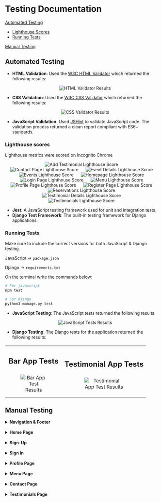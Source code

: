 # Testing Documentation

[Automated Testing](#automated-testing)

- [Lighthouse Scores](#lighthouse-scores)
- [Running Tests](#running-tests)

[Manual Testing](#manual-testing)

## Automated Testing

- **HTML Validation**: Used the [W3C HTML Validator](https://validator.w3.org/) which returned the following results:
  <div style="text-align: center; margin: 10px 0;">
      <img src="images_documentation/lighthouse_scores/html_validator.png" alt="HTML Validator Results" style="max-width: 50%; height: auto;">
  </div>

- **CSS Validation**: Used the [W3C CSS Validator](https://jigsaw.w3.org/css-validator/) which returned the following results:
  <div style="text-align: center; margin: 10px 0;">
      <img src="images_documentation/lighthouse_scores/css_validator.png" alt="CSS Validator Results" style="max-width: 50%; height: auto;">
  </div>

- **JavaScript Validation**: Used [JSHint](https://jshint.com/) to validate JavaScript code. The validation process returned a clean report compliant with ES6+ standards.

### Lighthouse scores

Lighthouse metrics were scored on Incognito Chrome

<div style="text-align: center;">
    <img src="images_documentation/lighthouse_scores/add_testimonial_lighthouse.png" alt="Add Testimonial Lighthouse Score" style="max-width: 85%; height: auto; margin: 0 10px;">
    <img src="images_documentation/lighthouse_scores/contact_lighthouse.png" alt="Contact Page Lighthouse Score" style="max-width: 85%; height: auto; margin: 0 10px;">
    <img src="images_documentation/lighthouse_scores/event_details_lighthouse.png" alt="Event Details Lighthouse Score" style="max-width: 85%; height: auto; margin: 0 10px;">
    <img src="images_documentation/lighthouse_scores/events_lighthouse.png" alt="Events Lighthouse Score" style="max-width: 85%; height: auto; margin: 0 10px;">
    <img src="images_documentation/lighthouse_scores/index_lighthouse.png" alt="Homepage Lighthouse Score" style="max-width: 85%; height: auto; margin: 0 10px;">
    <img src="images_documentation/lighthouse_scores/login_lighthouse.png" alt="Login Page Lighthouse Score" style="max-width: 85%; height: auto; margin: 0 10px;">
    <img src="images_documentation/lighthouse_scores/menu_lighthouse.png" alt="Menu Lighthouse Score" style="max-width: 85%; height: auto; margin: 0 10px;">
    <img src="images_documentation/lighthouse_scores/profile_lighthouse.png" alt="Profile Page Lighthouse Score" style="max-width: 85%; height: auto; margin: 0 10px;">
    <img src="images_documentation/lighthouse_scores/register_lighthouse.png" alt="Register Page Lighthouse Score" style="max-width: 85%; height: auto; margin: 0 10px;">
    <img src="images_documentation/lighthouse_scores/reservations_lighthouse.png" alt="Reservations Lighthouse Score" style="max-width: 85%; height: auto; margin: 0 10px;">
    <img src="images_documentation/lighthouse_scores/testimonial_details_lighthouse.png" alt="Testimonial Details Lighthouse Score" style="max-width: 85%; height: auto; margin: 0 10px;">
    <img src="images_documentation/lighthouse_scores/testimonials_lighthouse.png" alt="Testimonials Lighthouse Score" style="max-width: 85%; height: auto; margin: 0 10px;">
</div>

- **Jest**: A JavaScript testing framework used for unit and integration tests.
- **Django Test Framework**: The built-in testing framework for Django applications.

### Running Tests

Make sure to include the correct versions for both JavaScript & Django testing.

JavaScript -> `package.json`

Django -> `requirements.txt`

On the terminal write the commands below:

```bash
# For javascript
npm test

# For Django
python3 manage.py test
```

- **JavaScript Testing**: The JavaScript tests returned the following results:
  <div style="text-align: center; margin: 10px 0;">
      <img src="images_documentation/lighthouse_scores/js_tests.png" alt="JavaScript Tests Results" style="max-width: 50%; height: auto; margin: 0 10px;">
  </div>

- **Django Testing**: The Django tests for the application returned the following results:

<table style="width: 100%; margin: 20px 0; border-collapse: collapse; text-align: center;">
    <tr>
        <td>
            <h2>Bar App Tests</h2>
            <img src="images_documentation/lighthouse_scores/bar_app_tests.png" 
                 alt="Bar App Test Results" 
                 style="max-width: 50%; height: auto; margin: 10px 0;">
        </td>
        <td>
            <h2>Testimonial App Tests</h2>
            <img src="images_documentation/lighthouse_scores/testimonial_app_tests.png" 
                 alt="Testimonial App Test Results" 
                 style="max-width: 50%; height: auto; margin: 10px 0;">
        </td>
    </tr>
</table>

## Manual Testing

<details>
    <summary><strong>Navigation & Footer</strong></summary>
    <table>
        <thead>
            <tr>
                <th>Test Name</th>
                <th>Steps</th>
                <th>Expected Result</th>
                <th>Actual Result</th>
                <th>Pass/Fail</th>
            </tr>
        </thead>
        <tbody>
            <tr>
                <td>Home Navigation</td>
                <td>
                    1. Click on the <em>Rum Away Bar</em> text.<br>
                    2. Click on the <em>Home</em> link.
                </td>
                <td>User is redirected to the homepage (index.html).</td>
                <td>[Same as Expected]</td>
                <td>&#10003;</td>
            </tr>
            <tr>
                <td>Profile Navigation</td>
                <td>
                    1. Click on the <em>Profile</em> link.
                </td>
                <td>User is redirected to the profile page (profile.html).</td>
                <td>[Same as Expected]</td>
                <td>&#10003;</td>
            </tr>
            <tr>
                <td>Register Navigation</td>
                <td>
                    1. Click on the <em>Register</em> link.
                </td>
                <td>User is redirected to the register page (signup.html).</td>
                <td>[Same as Expected]</td>
                <td>&#10003;</td>
            </tr>
            <tr>
                <td>Login Navigation</td>
                <td>
                    1. Click on the <em>Login</em> link.
                </td>
                <td>User is redirected to the login page (login.html).</td>
                <td>[Same as Expected]</td>
                <td>&#10003;</td>
            </tr>
            <tr>
                <td>Logout Navigation</td>
                <td>
                    1. Click on the <em>Logout</em> link.
                </td>
                <td>User is redirected to the logout page (logout.html).</td>
                <td>[Same as Expected]</td>
                <td>&#10003;</td>
            </tr>
            <tr>
                <td>Footer Links</td>
                <td>
                    1. Click on the <em>My LinkedIn</em> link.<br>
                    2. Click on the <em>My GitHub</em> link.
                </td>
                <td>User is redirected to LinkedIn and GitHub pages in new tabs.</td>
                <td>[Same as Expected]</td>
                <td>&#10003;</td>
            </tr>
        </tbody>
    </table>
        <div style="text-align: center;">
        <div style="display: inline-block; margin: 10px;">
            <img src="images_documentation/gifs/navbar_loggedin.png" alt="Navbar while logged in" style="max-width: 55%; height: 65px;">
            <img src="images_documentation/gifs/navbar_loggedout.png" alt="Navbar while logged out" style="max-width: 55%; height: 65px;">
        </div>
    </div>
    <div style="text-align: center;">
        <img src="images_documentation/gifs/footer.png" alt="Footer with a text and two icons" style="max-width: 55%; height: auto; margin: 10px;">
    </div>
</details>

<br>

<details>
  <summary><strong>Home Page</strong></summary>
  <table>
    <thead>
      <tr>
        <th>Test Name</th>
        <th>Steps</th>
        <th>Expected Result</th>
        <th>Actual Result</th>
        <th>Pass/Fail</th>
      </tr>
    </thead>
    <tbody>
      <tr>
        <td>Featured Cocktail Carousel</td>
        <td>
          1. Navigate to the home page.<br>
          2. Click on the <em>Discover more</em> button on the "Featured Cocktail" slide.
        </td>
        <td>User is redirected to the menu page.</td>
        <td>[Same as Expected]</td>
        <td>&#10003;</td>
      </tr>
      <tr>
        <td>Weekend Special Carousel</td>
        <td>
          1. Navigate to the home page.<br>
          2. Click on the <em>See specials</em> button on the "Weekend Special" slide.
        </td>
        <td>User is redirected to the events page.</td>
        <td>[Same as Expected]</td>
        <td>&#10003;</td>
      </tr>
      <tr>
        <td>Happy Hour Carousel</td>
        <td>
          1. Navigate to the home page.<br>
          2. Click on the <em>Join us</em> button on the "Happy Hour" slide.
        </td>
        <td>User is redirected to the happy hour details page.</td>
        <td>[Same as Expected]</td>
        <td>&#10003;</td>
      </tr>
      <tr>
        <td>Welcome Title Visibility</td>
        <td>
          1. Navigate to the home page.
        </td>
        <td><strong><em>Welcome to the Rum Away Bar</em></strong> is visible.</td>
        <td>[Same as Expected]</td>
        <td>&#10003;</td>
      </tr>
      <tr>
        <td>View Our Menu Button</td>
        <td>
          1. Navigate to the home page.<br>
          2. Click on the <em>view our menu</em> button.
        </td>
        <td>User is redirected to the menu page.</td>
        <td>[Same as Expected]</td>
        <td>&#10003;</td>
      </tr>
      <tr>
        <td>Contact Us Button</td>
        <td>
          1. Navigate to the home page.<br>
          2. Click on the <em>contact us</em> button.
        </td>
        <td>User is redirected to the contact page.</td>
        <td>[Same as Expected]</td>
        <td>&#10003;</td>
      </tr>
      <tr>
        <td>Read Testimonials Button</td>
        <td>
          1. Navigate to the home page.<br>
          2. Click on the <em>Read testimonials</em> button.
        </td>
        <td>User is redirected to the testimonial page.</td>
        <td>[Same as Expected]</td>
        <td>&#10003;</td>
      </tr>
      <tr>
        <td>Upcoming Events Visibility</td>
        <td>
          1. Navigate to the home page.
        </td>
        <td><strong><em>Upcoming Events</em></strong> section is visible.</td>
        <td>[Same as Expected]</td>
        <td>&#10003;</td>
      </tr>
      <tr>
        <td>View All Events Button</td>
        <td>
          1. Navigate to the home page.<br>
          2. Click on the <em>View All Events</em> button.
        </td>
        <td>User is redirected to the events list.</td>
        <td>[Same as Expected]</td>
        <td>&#10003;</td>
      </tr>
      <tr>
        <td>View Full Menu Button</td>
        <td>
          1. Navigate to the home page.<br>
          2. Click on the <em>View full menu</em> button.
        </td>
        <td>User is redirected to the full menu page.</td>
        <td>[Same as Expected]</td>
        <td>&#10003;</td>
      </tr>
      <tr>
        <td>Contact Button</td>
        <td>
          1. Navigate to the home page.<br>
          2. Click on the <em>Contact</em> button.
        </td>
        <td>User is redirected to the contact page.</td>
        <td>[Same as Expected]</td>
        <td>&#10003;</td>
      </tr>
      <tr>
        <td>Footer Visibility</td>
        <td>
          1. Navigate to the home page.
        </td>
        <td>Footer with a dark grey background and white text is visible.</td>
        <td>[Same as Expected]</td>
        <td>&#10003;</td>
      </tr>
      <tr>
        <td>Navbar Hides on Scroll Down</td>
        <td>
          1. Navigate to the home page.<br>
          2. Scroll down the page.
        </td>
        <td>The navbar becomes hidden.</td>
        <td>[Same as Expected]</td>
        <td>&#10003;</td>
      </tr>
      <tr>
        <td>Navbar Shows on Scroll Up</td>
        <td>
          1. Navigate to the home page.<br>
          2. Scroll down to hide the navbar.<br>
          3. Scroll up.
        </td>
        <td>The navbar reappears.</td>
        <td>[Same as Expected]</td>
        <td>&#10003;</td>
      </tr>
    </tbody>
  </table>
  <div style="text-align: center;">
    <img src="images_documentation/gifs/home.gif" alt="Home gif" style="max-width: 85%; height: auto;">
  </div>
</details>

<br>

<details>
  <summary><strong>Sign-Up</strong></summary>
  
  <table>
    <thead>
      <tr>
        <th>Test Name</th>
        <th>Steps</th>
        <th>Expected Result</th>
        <th>Actual Result</th>
        <th>Pass/Fail</th>
      </tr>
    </thead>
    <tbody>
      <tr>
        <td>Sign-Up Success</td>
        <td>
          1. Navigate to Sign-Up page.<br>
          2. Enter valid credentials.<br>
          3. Submit the form.
        </td>
        <td>User is redirected to homepage with 'Successfully signed up as (username)'.</td>
        <td>[Same as Expected]</td>
        <td>&#10003;</td>
      </tr>
      <tr>
        <td>Password Mismatch</td>
        <td>
          1. Navigate to Sign-Up page.<br>
          2. Enter passwords that don't match.<br>
          3. Submit the form.
        </td>
        <td>Error message 'You must type the same password each time.'.</td>
        <td>[Same as Expected]</td>
        <td>&#10003;</td>
      </tr>
      <tr>
        <td>Invalid Email Format</td>
        <td>
          1. Enter invalid email.<br>
          2. Submit the form.
        </td>
        <td>Error message 'Enter a valid email address'.</td>
        <td>[Same as Expected]</td>
        <td>&#10003;</td>
      </tr>
      <tr>
        <td>Password Too Similar to Personal Information</td>
        <td>
          1. Enter a password similar to personal information (e.g., username or email).<br>
          2. Submit the form.
        </td>
        <td>Error message 'Your password can’t be too similar to your other personal information.'</td>
        <td>[Same as Expected]</td>
        <td>&#10003;</td>
      </tr>
      <tr>
        <td>Password Less Than 8 Characters</td>
        <td>
          1. Enter a password with fewer than 8 characters.<br>
          2. Submit the form.
        </td>
        <td>Error message 'Your password must contain at least 8 characters.'</td>
        <td>[Same as Expected]</td>
        <td>&#10003;</td>
      </tr>
      <tr>
        <td>Commonly Used Password</td>
        <td>
          1. Enter a commonly used password (e.g., 'password123').<br>
          2. Submit the form.
        </td>
        <td>Error message 'This password is too common.'</td>
        <td>[Same as Expected]</td>
        <td>&#10003;</td>
      </tr>
      <tr>
        <td>Password Entirely Numeric</td>
        <td>
          1. Enter a password that is entirely numeric (e.g., '12345678').<br>
          2. Submit the form.
        </td>
        <td>Error message 'Your password can’t be entirely numeric.'</td>
        <td>[Same as Expected]</td>
        <td>&#10003;</td>
      </tr>
      <tr>
        <td>Show/Hide Password Toggle</td>
        <td>
          1. Click on the show/hide password icon.<br>
          2. Verify that the password visibility toggles between hidden and visible.
        </td>
        <td>Password visibility toggles as expected.</td>
        <td>[Same as Expected]</td>
        <td>&#10003;</td>
      </tr>
    </tbody>
  </table>

  <div style="text-align: center;">
    <img src="images_documentation/gifs/sign_up.gif" alt="Sign up gif" style="max-width: 85%; height: auto;">
  </div>
  
</details>

<br>

<details>
  <summary><strong>Sign In</strong></summary>

  <table>
    <thead>
      <tr>
        <th>Test Name</th>
        <th>Steps</th>
        <th>Expected Result</th>
        <th>Actual Result</th>
        <th>Pass/Fail</th>
      </tr>
    </thead>
    <tbody>
      <tr>
        <td>Navigate to Sign-Up Page</td>
        <td>
          1. Navigate to Sign-In page.<br>
          2. Click on 'sign up' link.<br>
          3. Go to the Sign-Up page.
        </td>
        <td>User is redirected to the Sign-Up page.</td>
        <td>[Same as Expected]</td>
        <td>&#10003;</td>
      </tr>
      <tr>
        <td>Sign-In Success</td>
        <td>
          1. Navigate to Sign-In page.<br>
          2. Enter valid username and password (case-insensitive).<br>
          3. Submit the form.
        </td>
        <td>User is redirected to the homepage with 'Successfully signed in as (username)'.</td>
        <td>[Same as Expected]</td>
        <td>&#10003;</td>
      </tr>
      <tr>
        <td>Incorrect Credentials</td>
        <td>
          1. Navigate to Sign-In page.<br>
          2. Enter invalid username or password.<br>
          3. Submit the form.
        </td>
        <td>Error message 'The username and/or password you specified are not correct.'</td>
        <td>[Same as Expected]</td>
        <td>&#10003;</td>
      </tr>
      <tr>
        <td>Forgot Password Link</td>
        <td>
          1. Navigate to Sign-In page.<br>
          2. Click on 'Forgot your password?' link.
        </td>
        <td>User is redirected to the password recovery page.</td>
        <td>[Same as Expected]</td>
        <td>&#10003;</td>
      </tr>
      <tr>
        <td>Remember Me Checkbox</td>
        <td>
          1. Navigate to Sign-In page.<br>
          2. Enter valid credentials.<br>
          3. Check the 'Remember me' checkbox.<br>
          4. Submit the form.
        </td>
        <td>User remains signed in on next visit.</td>
        <td>[Same as Expected]</td>
        <td>&#10003;</td>
      </tr>
      <tr>
        <td>Empty Credentials</td>
        <td>
          1. Navigate to Sign-In page.<br>
          2. Leave username and password fields empty.<br>
          3. Submit the form.
        </td>
        <td>Error message 'This field is required.'</td>
        <td>[Same as Expected]</td>
        <td>&#10003;</td>
      </tr>
    </tbody>
  </table>

   <div style="text-align: center;">
    <img src="images_documentation/gifs/login_gif.gif" alt="Sign in gif" style="max-width: 85%; height: auto;">
  </div> 
</details>

<br>

<details>
  <summary><strong>Profile Page</strong></summary>

  <table>
    <thead>
      <tr>
        <th>Test Name</th>
        <th>Steps</th>
        <th>Expected Result</th>
        <th>Actual Result</th>
        <th>Pass/Fail</th>
      </tr>
    </thead>
    <tbody>
      <tr>
        <td>Profile Image Visibility</td>
        <td>
          1. Navigate to the profile page.
        </td>
        <td>Profile image is displayed. Default "nobody image" appears if no image is uploaded.</td>
        <td>[Same as Expected]</td>
        <td>&#10003;</td>
      </tr>
      <tr>
        <td>Profile Information Display</td>
        <td>
          1. Navigate to the profile page.
        </td>
        <td>Username, first name, last name, email, bio, and member since date are visible.</td>
        <td>[Same as Expected]</td>
        <td>&#10003;</td>
      </tr>
      <tr>
        <td>Update First Name</td>
        <td>
          1. Navigate to the profile page.<br>
          2. Change the first name input.<br>
          3. Click on <em>Save Changes</em>.
        </td>
        <td>First name is updated successfully.</td>
        <td>[Same as Expected]</td>
        <td>&#10003;</td>
      </tr>
      <tr>
        <td>Update Last Name</td>
        <td>
          1. Navigate to the profile page.<br>
          2. Change the last name input.<br>
          3. Click on <em>Save Changes</em>.
        </td>
        <td>Last name is updated successfully.</td>
        <td>[Same as Expected]</td>
        <td>&#10003;</td>
      </tr>
      <tr>
        <td>Update Email</td>
        <td>
          1. Navigate to the profile page.<br>
          2. Enter a valid email.<br>
          3. Click on <em>Save Changes</em>.
        </td>
        <td>Email is updated successfully.</td>
        <td>[Same as Expected]</td>
        <td>&#10003;</td>
      </tr>
      <tr>
        <td>Invalid Email Error Message</td>
        <td>
          1. Navigate to the profile page.<br>
          2. Enter an invalid email.<br>
          3. Click on <em>Save Changes</em>.
        </td>
        <td>Error message is displayed for invalid email.</td>
        <td>[Same as Expected]</td>
        <td>&#10003;</td>
      </tr>
      <tr>
        <td>Profile Image Upload</td>
        <td>
          1. Navigate to the profile page.<br>
          2. Upload a valid profile image (PNG, JPG, JPEG, GIF, WEBP) under 8MB.<br>
          3. Click on <em>Save Changes</em>.
        </td>
        <td>Profile image is uploaded successfully.</td>
        <td>[Same as Expected]</td>
        <td>&#10003;</td>
      </tr>
      <tr>
        <td>Invalid Profile Image Error Message</td>
        <td>
          1. Navigate to the profile page.<br>
          2. Upload an invalid profile image format or exceed the 8MB size limit.<br>
          3. Click on <em>Save Changes</em>.
        </td>
        <td>Error message is displayed for invalid image format or size.</td>
        <td>[Same as Expected]</td>
        <td>&#10003;</td>
      </tr>
      <tr>
        <td>Bio Character Limit</td>
        <td>
          1. Navigate to the profile page.<br>
          2. Enter a bio exceeding 50 characters.<br>
          3. Click on <em>Save Changes</em>.
        </td>
        <td>Error message is displayed for exceeding bio character limit.</td>
        <td>[Same as Expected]</td>
        <td>&#10003;</td>
      </tr>
      <tr>
        <td>Testimonials Section Visibility</td>
        <td>
          1. Navigate to the profile page.
        </td>
        <td>If no testimonials exist, display message: "No testimonials yet. Share your experiences to inspire others!"</td>
        <td>[Same as Expected]</td>
        <td>&#10003;</td>
      </tr>
      <tr>
        <td>Edit Testimonial Button</td>
        <td>
          1. Navigate to the profile page.<br>
          2. Click on the <em>Edit</em> button for a submitted testimonial.
        </td>
        <td>User is redirected to the edit testimonial page.</td>
        <td>[Same as Expected]</td>
        <td>&#10003;</td>
      </tr>
      <tr>
        <td>Add Your Testimonial Button</td>
        <td>
          1. Navigate to the profile page.<br>
          2. Click on <em>Add Your Testimonial</em> button.
        </td>
        <td>User is redirected to the testimonials page.</td>
        <td>[Same as Expected]</td>
        <td>&#10003;</td>
      </tr>
      <tr>
        <td>Upcoming Reservations Section Visibility</td>
        <td>
          1. Navigate to the profile page.
        </td>
        <td>If no reservations exist, display message: "No upcoming reservations."</td>
        <td>[Same as Expected]</td>
        <td>&#10003;</td>
      </tr>
      <tr>
        <td>Make a Reservation Button</td>
        <td>
          1. Navigate to the profile page.<br>
          2. Click on <em>Make a Reservation</em> button.
        </td>
        <td>User is redirected to the Contact page for reservations.</td>
        <td>[Same as Expected]</td>
        <td>&#10003;</td>
      </tr>
      <tr>
        <td>Contact Support Link</td>
        <td>
          1. Navigate to the profile page.<br>
          2. Click on the <em>Contact support</em> link.
        </td>
        <td>User is redirected to the Contact page at the correct spot for the contact form.</td>
        <td>[Same as Expected]</td>
        <td>&#10003;</td>
      </tr>
    </tbody>
  </table>
  
  <div style="text-align: center;">
    <img src="images_documentation/gifs/profile_testimonial_reservation.gif" alt="Profile, testimonial, and reservation gif" style="max-width: 85%; height: auto;">
  </div>
</details>

<br>

<details>
  <summary><strong>Menu Page</strong></summary>

  <table>
    <thead>
      <tr>
        <th>Test Name</th>
        <th>Steps</th>
        <th>Expected Result</th>
        <th>Actual Result</th>
        <th>Pass/Fail</th>
      </tr>
    </thead>
    <tbody>
      <tr>
        <td>Category Modal Close Functionality</td>
        <td>
          1. Open the modal for a selected category.<br>
          2. Click the close button on the modal.<br>
          3. Press the <strong>Esc</strong> key.
        </td>
        <td>The modal closes and returns to the menu page.</td>
        <td>[Same as Expected]</td>
        <td>&#10003;</td>
      </tr>
      <tr>
        <td>Navigation Back to Menu from Details Modal</td>
        <td>
          1. Open the modal for a selected category.<br>
          2. Click the <strong>View Details</strong> button on a drink card.<br>
          3. In the details modal, click the back button to return to the category modal.
        </td>
        <td>Returns to the category modal displaying the selected drinks.</td>
        <td>[Same as Expected]</td>
        <td>&#10003;</td>
      </tr>
      <tr>
        <td>Category Selection Updates Drink Cards</td>
        <td>
          1. Open the menu page.<br>
          2. Select a category (e.g., <strong>Wines</strong>).<br>
          3. Note the displayed drinks.<br>
          4. Select another category (e.g., <strong>Beer</strong>).
        </td>
        <td>Drinks displayed should change based on the selected category.</td>
        <td>[Same as Expected]</td>
        <td>&#10003;</td>
      </tr>
      <tr>
        <td>Drinks Pagination Functionality</td>
        <td>
          1. Open the modal for a category with more than 4 drinks.<br>
          2. Navigate to the next page using pagination controls.
        </td>
        <td>Displays the next set of drinks (up to 4) from the selected category.</td>
        <td>[Same as Expected]</td>
        <td>&#10003;</td>
      </tr>
      <tr>
        <td>Loading State for Drink Cards</td>
        <td>
          1. Open the menu page.<br>
          2. Select a category that loads drinks dynamically.
        </td>
        <td>A loading indicator is shown while the drinks are being fetched.</td>
        <td>[Same as Expected]</td>
        <td>&#10003;</td>
      </tr>
      <tr>
        <td>Image Placeholder for Missing Drink Images</td>
        <td>
          1. Open the modal for a category with drinks that have missing images.
        </td>
        <td>A placeholder image is displayed for drinks without images.</td>
        <td>[Same as Expected]</td>
        <td>&#10003;</td>
      </tr>
    </tbody>
  </table>

  <div style="text-align: center;">
    <img src="images_documentation/gifs/menu.gif" alt="Menu gif" style="max-width: 85%; height: auto;">
  </div>
</details>

<br>

<details>
  <summary><strong>Contact Page</strong></summary>

  <table>
    <thead>
      <tr>
        <th>Test Name</th>
        <th>Steps</th>
        <th>Expected Result</th>
        <th>Actual Result</th>
        <th>Pass/Fail</th>
      </tr>
    </thead>
    <tbody>
      <tr>
        <td>Contact Form Submission</td>
        <td>
          1. Fill in the <strong>Your Name</strong> field.<br>
          2. Fill in the <strong>Your Email Address</strong> field.<br>
          3. Fill in the <strong>Your Message</strong> field.<br>
          4. Click the <strong>Send Your Message</strong> button.
        </td>
        <td>A success message is displayed indicating that the message has been sent.</td>
        <td>[Same as Expected]</td>
        <td>&#10003;</td>
      </tr>
      <tr>
        <td>Contact Form Validation</td>
        <td>
          1. Leave the <strong>Your Name</strong>, <strong>Your Email Address</strong>, and <strong>Your Message</strong> fields empty.<br>
          2. Click the <strong>Send Your Message</strong> button.
        </td>
        <td>Error messages are displayed for the required fields.</td>
        <td>[Same as Expected]</td>
        <td>&#10003;</td>
      </tr>
      <tr>
        <td>Reservation Form Validation for Past Dates</td>
        <td>
          1. Fill in all required fields.<br>
          2. Select a past date for the <strong>Date of Reservation</strong> field.<br>
          3. Click the <strong>Submit Reservation</strong> button.
        </td>
        <td>An error message is displayed indicating that past dates cannot be selected.</td>
        <td>[Same as Expected]</td>
        <td>&#10003;</td>
      </tr>
      <tr>
        <td>Reservation Form Validation for Future Dates</td>
        <td>
          1. Fill in all required fields.<br>
          2. Select a date more than 6 months in advance for the <strong>Date of Reservation</strong> field.<br>
          3. Click the <strong>Submit Reservation</strong> button.
        </td>
        <td>An error message is displayed indicating that dates cannot be more than 6 months in advance.</td>
        <td>[Same as Expected]</td>
        <td>&#10003;</td>
      </tr>
      <tr>
        <td>Reservation Form Time Slot Selection</td>
        <td>
          1. Fill in all required fields.<br>
          2. Select a valid time within the specified range.<br>
          3. Click the <strong>Submit Reservation</strong> button.
        </td>
        <td>The reservation is successfully submitted without any errors.</td>
        <td>[Same as Expected]</td>
        <td>&#10003;</td>
      </tr>
      <tr>
        <td>Guest Count Exceeds Limit for Indoor Reservations</td>
        <td>
          1. Fill in all required fields.<br>
          2. Choose the <strong>Indoor</strong> option.<br>
          3. Select a number of guests greater than 70.<br>
          4. Click the <strong>Submit Reservation</strong> button.
        </td>
        <td>An error message is displayed indicating the limit for indoor reservations.</td>
        <td>[Same as Expected]</td>
        <td>&#10003;</td>
      </tr>
      <tr>
        <td>Guest Count Exceeds Limit for Outdoor Reservations</td>
        <td>
          1. Fill in all required fields.<br>
          2. Choose the <strong>Outdoor</strong> option.<br>
          3. Select a number of guests greater than 120.<br>
          4. Click the <strong>Submit Reservation</strong> button.
        </td>
        <td>An error message is displayed indicating the limit for outdoor reservations.</td>
        <td>[Same as Expected]</td>
        <td>&#10003;</td>
      </tr>
      <tr>
        <td>Carousel Displays Images for Indoor and Outdoor Halls</td>
        <td>
          1. Navigate to the <strong>Contact</strong> page.<br>
          2. Scroll to the <strong>Bar Showcase</strong> section.
        </td>
        <td>The carousel displays 3 images for the Indoor Hall and 3 images for the Outdoor Hall.</td>
        <td>[Same as Expected]</td>
        <td>&#10003;</td>
      </tr>
      <tr>
        <td>Successful Reservation Redirect</td>
        <td>
          1. Fill in all required fields for the reservation form.<br>
          2. Click the <strong>Submit Reservation</strong> button.
        </td>
        <td>The user is redirected to the reservations page with a success message confirming the reservation details.</td>
        <td>[Same as Expected]</td>
        <td>&#10003;</td>
      </tr>
      <tr>
        <td>Prevent Multiple Reservations on Same Date</td>
        <td>
          1. Make a reservation for a specific date.<br>
          2. Attempt to make another reservation on the same date.
        </td>
        <td>An error message is displayed indicating that users cannot make a reservation on the same date.</td>
        <td>[Same as Expected]</td>
        <td>&#10003;</td>
      </tr>
    </tbody>
  </table>

  <div style="text-align: center;">
    <img src="images_documentation/gifs/contact_send_message.gif" alt="Contact page gif" style="max-width: 45%; height: auto;">
    <img src="images_documentation/gifs/accept_reservation.png" alt="Made reservation page" style="max-width: 45%; height: auto;">
  </div>
</details>

<br>

<details>
  <summary><strong>Testimonials Page</strong></summary>

  <table>
    <thead>
      <tr>
        <th>Test Name</th>
        <th>Steps</th>
        <th>Expected Result</th>
        <th>Actual Result</th>
        <th>Pass/Fail</th>
      </tr>
    </thead>
    <tbody>
      <tr>
        <td>Rating Scale Display</td>
        <td>
          1. Navigate to the <strong>Testimonials</strong> page.<br>
          2. Observe the rating scale.
        </td>
        <td>The rating scale is displayed correctly with corresponding colors.</td>
        <td>[Same as Expected]</td>
        <td>&#10003;</td>
      </tr>
      <tr>
        <td>Testimonials Sort By Functionality</td>
        <td>
          1. Navigate to the <strong>Testimonials</strong> page.<br>
          2. Select a sorting criterion (e.g., Views, Comments, Ratings).<br>
          3. Click on the sort button.
        </td>
        <td>The testimonials are sorted according to the selected criterion.</td>
        <td>[Same as Expected]</td>
        <td>&#10003;</td>
      </tr>
      <tr>
        <td>Testimonials Display Layout</td>
        <td>
          1. Navigate to the <strong>Testimonials</strong> page.<br>
          2. Observe the layout of the testimonials.
        </td>
        <td>Two testimonial cards are displayed per row.</td>
        <td>[Same as Expected]</td>
        <td>&#10003;</td>
      </tr>
      <tr>
        <td>Profile Picture Modal Opens</td>
        <td>
          1. Navigate to the <strong>Testimonials</strong> page.<br>
          2. Click on a user profile picture in a testimonial.
        </td>
        <td>A modal opens displaying the user's profile information.</td>
        <td>[Same as Expected]</td>
        <td>&#10003;</td>
      </tr>
      <tr>
        <td>Testimonial Content Display</td>
        <td>
          1. Navigate to the <strong>Testimonials</strong> page.<br>
          2. Select a testimonial to view.
        </td>
        <td>The testimonial content, submission date, edited date (if applicable), views counter, and comments counter are displayed.</td>
        <td>[Same as Expected]</td>
        <td>&#10003;</td>
      </tr>
      <tr>
        <td>Comments Section Display</td>
        <td>
          1. Navigate to the <strong>Testimonials</strong> page.<br>
          2. Select a testimonial with comments.
        </td>
        <td>The comments section is displayed with all user comments.</td>
        <td>[Same as Expected]</td>
        <td>&#10003;</td>
      </tr>
      <tr>
        <td>Comments Character Limit</td>
        <td>
          1. Navigate to the <strong>Testimonials</strong> page.<br>
          2. Attempt to submit a comment exceeding 50 characters.
        </td>
        <td>An error message is displayed, prompting the user to shorten their comment.</td>
        <td>[Same as Expected]</td>
        <td>&#10003;</td>
      </tr>
      <tr>
        <td>Action Buttons for Testimonial Authors</td>
        <td>
          1. Navigate to the <strong>Testimonials</strong> page.<br>
          2. Select a testimonial authored by the user.
        </td>
        <td>Buttons for Edit, Delete, Comment, and View Details are displayed.</td>
        <td>[Same as Expected]</td>
        <td>&#10003;</td>
      </tr>
      <tr>
        <td>Action Buttons for Other Users</td>
        <td>
          1. Navigate to the <strong>Testimonials</strong> page.<br>
          2. Select a testimonial authored by another user.
        </td>
        <td>Buttons for Comment and View Details are displayed.</td>
        <td>[Same as Expected]</td>
        <td>&#10003;</td>
      </tr>
      <tr>
        <td>View Details Navigation</td>
        <td>
          1. Navigate to the <strong>Testimonials</strong> page.<br>
          2. Click the <strong>View Details</strong> button for a testimonial.
        </td>
        <td>The user is redirected to the Testimonial Detail page with the full content displayed.</td>
        <td>[Same as Expected]</td>
        <td>&#10003;</td>
      </tr>
      <tr>
        <td>View More Button Functionality</td>
        <td>
          1. Navigate to the <strong>Testimonials</strong> page.<br>
          2. Click the <strong>View More</strong> button for a testimonial.
        </td>
        <td>The user is redirected to a page with the testimonial details, including the comments section and an area to add their own comment.</td>
        <td>[Same as Expected]</td>
        <td>&#10003;</td>
      </tr>
      <tr>
        <td>Add Your Testimonial Functionality</td>
        <td>
          1. Navigate to the <strong>Testimonials</strong> page.<br>
          2. Click the <strong>Add Your Testimonial</strong> button.
        </td>
        <td>The user is redirected to a form to add a new testimonial.</td>
        <td>[Same as Expected]</td>
        <td>&#10003;</td>
      </tr>
    </tbody>
  </table>

  <div style="text-align: center;">
    <img src="images_documentation/gifs/testimonial_with_details.gif" alt="Testimonials page gif" style="max-width: 85%; height: auto;">
  </div>
</details>
